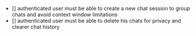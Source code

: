 - [] authenticated user must be able to create a new chat session to group chats and avoid context window limitations
- [] authenticated user must be able to delete his chats for privacy and clearer chat history
